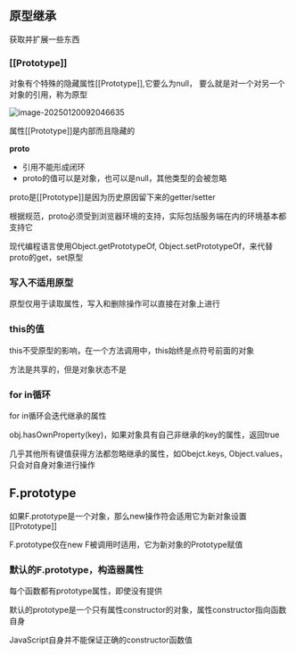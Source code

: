 ## 原型继承

获取并扩展一些东西

### [[Prototype]]

对象有个特殊的隐藏属性[[Prototype]],它要么为null， 要么就是对一个对另一个对象的引用，称为原型

![image-20250120092046635](https://raw.githubusercontent.com/JoeyXXia/MyPictureData/main/image-20250120092046635.png)

属性[[Prototype]]是内部而且隐藏的

__proto__

- 引用不能形成闭环
- proto的值可以是对象，也可以是null，其他类型的会被忽略

proto是[[Prototype]]是因为历史原因留下来的getter/setter

根据规范，proto必须受到浏览器环境的支持，实际包括服务端在内的环境基本都支持它

现代编程语言使用Object.getPrototypeOf, Object.setPrototypeOf，来代替proto的get，set原型

### 写入不适用原型

原型仅用于读取属性，写入和删除操作可以直接在对象上进行

### this的值

this不受原型的影响，在一个方法调用中，this始终是点符号前面的对象

方法是共享的，但是对象状态不是

### for in循环

for in循环会迭代继承的属性

obj.hasOwnProperty(key)，如果对象具有自己非继承的key的属性，返回true

几乎其他所有键值获得方法都忽略继承的属性，如Obejct.keys, Object.values，只会对自身对象进行操作



## F.prototype

如果F.prototype是一个对象，那么new操作符会适用它为新对象设置[[Prototype]]

F.prototype仅在new F被调用时适用，它为新对象的Prototype赋值

### 默认的F.prototype，构造器属性

每个函数都有prototype属性，即使没有提供

默认的prototype是一个只有属性constructor的对象，属性constructor指向函数自身

JavaScript自身并不能保证正确的constructor函数值



